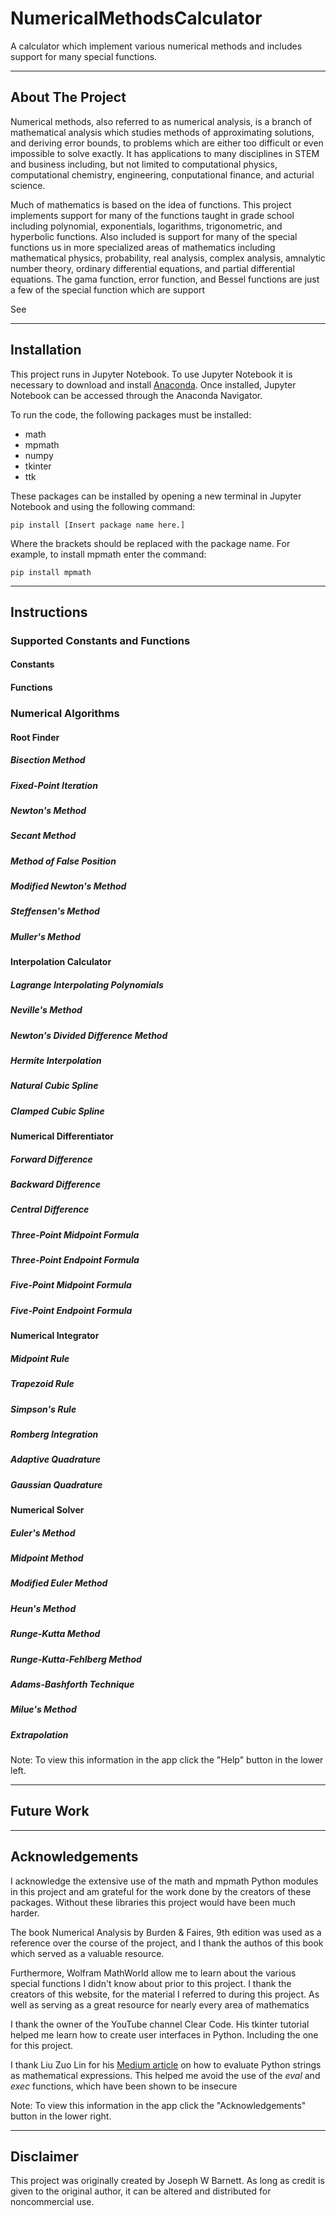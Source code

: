 # NumericalMethodsCalculator

A calculator which implement various numerical methods and includes support for many special functions.
___
## About The Project

Numerical methods, also referred to as numerical analysis, is a branch of mathematical analysis which studies methods of approximating solutions, and deriving error bounds, to problems which are either too difficult or even impossible to solve exactly. It has applications to many disciplines in STEM and business including, but not limited to computational physics, computational chemistry, engineering, conputational finance, and acturial science.

Much of mathematics is based on the idea of functions. This project implements support for many of the functions taught in grade school including polynomial, exponentials, logarithms, trigonometric, and hyperbolic functions. Also included is support for many of the special functions us in more specialized areas of mathematics including mathematical physics, probability, real analysis, complex analysis, amnalytic number theory, ordinary differential equations, and partial differential equations. The gama function, error function, and Bessel functions are just a few of the special function which are support

See
___
## Installation

This project runs in Jupyter Notebook. To use Jupyter Notebook it is necessary to download and install [Anaconda](https://www.anaconda.com/download). Once installed, Jupyter Notebook can be accessed through the Anaconda Navigator.

To run the code, the following packages must be installed:
- math
- mpmath
- numpy
- tkinter
- ttk

These packages can be installed by opening a new terminal in Jupyter Notebook and using the following command:

```pip install [Insert package name here.]```

Where the brackets should be replaced with the package name. For example, to install mpmath enter the command:

```pip install mpmath```

___
## Instructions

### Supported Constants and Functions

#### Constants

#### Functions

### Numerical Algorithms

#### Root Finder

##### Bisection Method

##### Fixed-Point Iteration

##### Newton's Method

##### Secant Method

##### Method of False Position

##### Modified Newton's Method

##### Steffensen's Method

##### Muller's Method

#### Interpolation Calculator

##### Lagrange Interpolating Polynomials

##### Neville's Method

##### Newton's Divided Difference Method

##### Hermite Interpolation

##### Natural Cubic Spline

##### Clamped Cubic Spline

#### Numerical Differentiator

##### Forward Difference

##### Backward Difference

##### Central Difference

##### Three-Point Midpoint Formula

##### Three-Point Endpoint Formula

##### Five-Point Midpoint Formula

##### Five-Point Endpoint Formula

#### Numerical Integrator

##### Midpoint Rule

##### Trapezoid Rule

##### Simpson's Rule

##### Romberg Integration

##### Adaptive Quadrature

##### Gaussian Quadrature

#### Numerical Solver

##### Euler's Method

##### Midpoint Method

##### Modified Euler Method

##### Heun's Method

##### Runge-Kutta Method

##### Runge-Kutta-Fehlberg Method

##### Adams-Bashforth Technique

##### Milue's Method

##### Extrapolation

Note: To view this information in the app click the "Help" button in the lower left.

___
## Future Work
___
## Acknowledgements

I acknowledge the extensive use of the math and mpmath Python modules in this project and am grateful for the work done by the creators of these packages. Without these libraries this project would have been much harder.

The book Numerical Analysis by Burden & Faires, 9th edition was used as a reference over the course of the project, and I thank the authos of this book which served as a valuable resource.

Furthermore, Wolfram MathWorld allow me to learn about the various special functions I didn't know about prior to this project. I thank the creators of this website, for the material I referred to during this project. As well as serving as a great resource for nearly every area of mathematics

I thank the owner of the YouTube channel Clear Code. His tkinter tutorial helped me learn how to create user interfaces in Python. Including the one for this project.

I thank Liu Zuo Lin for his [Medium article](https://medium.com/codex/another-python-question-that-took-me-days-to-solve-as-a-beginner-37b5e144ecc) on how to evaluate Python strings as mathematical expressions. This helped me avoid the use of the _eval_ and _exec_ functions, which have been shown to be insecure

Note: To view this information in the app click the "Acknowledgements" button in the lower right.

___
## Disclaimer

This project was originally created by Joseph W Barnett. As long as credit is given to the original author, it can be altered and distributed for noncommercial use.
